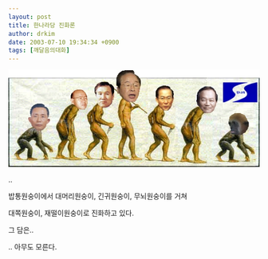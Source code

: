 ```yaml
---
layout: post
title: 한나라당 진화론
author: drkim
date: 2003-07-10 19:34:34 +0900
tags: [깨달음의대화]
---
```

![](.//files/attach/images/198/294/001/1057833274.jpg)  
  
..
  
밥통원숭이에서 대머리원숭이, 긴귀원숭이, 무뇌원숭이를 거쳐
  
대쪽원숭이, 재떨이원숭이로 진화하고 있다.
  
그 담은..
  

  
.. 아무도 모른다.